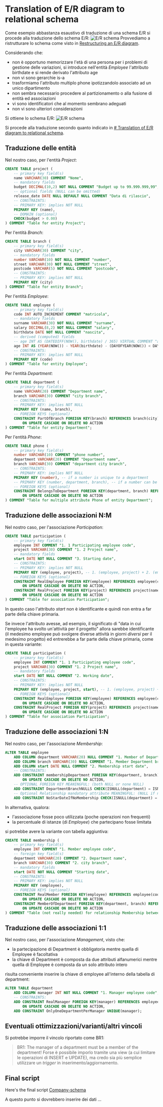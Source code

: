 # Translation of E/R diagram to relational schema
Come esempio abbastanza esaustivo di traduzione di una schema E/R si procede alla traduzione dello schema E/R:
![E/R schema](company.png "E/R schema of a Company")
Provvediamo a ristrutturare lo schema come visto in [Restructuring an E/R diagram](../restructuring.md).

Considerando che:
* non è opportuno memorizzare l'età di una persona per i problemi di gestione delle variazioni, si introduce nell'entità *Employee* l'attributo birthdate e si rende derivato l'attributo age
* non vi sono gerarchie is-a
* trasformiamo l'attributo multiplo phone ipotizzandolo associato ad un unico dipartimento
* non sembra necessario procedere al partizionamento o alla fusione di entità ed associazioni
* vi sono identificatori che al momento sembrano adeguati
* non vi sono ulteriori considerazioni

Si ottiene lo schema E/R:
![E/R schema](company-r.png "Restructured /R schema of a Company")

Si procede alla traduzione secondo quanto indicato in [# Translation of E/R diagram to relational schema](../translation.md).

## Traduzione delle entità
Nel nostro caso, per l'entità *Project*:
```SQL
CREATE TABLE project (
    -- primary key field(s)
    name VARCHAR(30) COMMENT "Nome",
    -- mandatory fields
    budget DECIMAL(10,2) NOT NULL COMMENT "Budget up to 99.999.999,99",
    -- optional fields (NULL can be omitted)
    release_date DATE NULL DEFAULT NULL COMMENT "Data di rilascio",
    -- CONSTRAINTS:
    -- PRIMARY KEY: implies NOT NULL
    PRIMARY KEY (name),
    -- DOMAIN (optional)
    CHECK(budget > 0.00)
) COMMENT "Table for entity Project";
```

Per l'entità *Branch*:
```SQL
CREATE TABLE branch (
    -- primary key field(s)
    city VARCHAR(30) COMMENT "city",
    -- mandatory fields
    number VARCHAR(10) NOT NULL COMMENT "number",
    street VARCHAR(30) NOT NULL COMMENT "street",
    postcode VARCHAR(5) NOT NULL COMMENT "postcode",
    -- CONSTRAINTS:
    -- PRIMARY KEY: implies NOT NULL
    PRIMARY KEY (city)
) COMMENT "Table for entity Branch";
```

Per l'entità *Employee*:
```SQL
CREATE TABLE employee (
    -- primary key field(s)
    code INT AUTO_INCREMENT COMMENT "matricola",
    -- mandatory fields
    surname VARCHAR(30) NOT NULL COMMENT "surname",
    salary DECIMAL(8,2) NOT NULL COMMENT "salary",
    birthdate DATE NOT NULL COMMENT "nascita",
    -- derived (computed) fields
    -- age INT AS (DATEDIFF(NOW(), birthdate) / 365) VIRTUAL COMMENT "age wrongly computed...",
    age INT AS (YEAR(NOW()) - YEAR(birthdate) - (DAYOFYEAR(NOW()) < DAYOFYEAR(birthdate)) ) VIRTUAL COMMENT "age computed...",
    -- CONSTRAINTS:
    -- PRIMARY KEY: implies NOT NULL
    PRIMARY KEY (code)
) COMMENT "Table for entity Employee";
```

Per l'entità *Department*:
```SQL
CREATE TABLE department (
    -- primary key field(s)
    name VARCHAR(20) COMMENT "Department name",
    branch VARCHAR(30) COMMENT "city branch",
    -- CONSTRAINTS:
    -- PRIMARY KEY: implies NOT NULL
    PRIMARY KEY (name, branch),
    -- FOREIGN KEYS (optional)
    CONSTRAINT PartOfBranch FOREIGN KEY(branch) REFERENCES branch(city)
        ON UPDATE CASCADE ON DELETE NO ACTION
) COMMENT "Table for entity Department";
```

Per l'entità *Phone*:
```SQL
CREATE TABLE phone (
    -- primary key field(s)
    number VARCHAR(10) COMMENT "phone number",
    department VARCHAR(20) COMMENT "Department name",
    branch VARCHAR(30) COMMENT "department city branch",
    -- CONSTRAINTS:
    -- PRIMARY KEY: implies NOT NULL
    PRIMARY KEY (number), -- if a number is unique to a department
    -- PRIMARY KEY (number, department, branch), -- if a number can be shared between departments
    -- FOREIGN KEYS (optional)
    CONSTRAINT BelongsToDepartment FOREIGN KEY(department, branch) REFERENCES department(name, branch)
        ON UPDATE CASCADE ON DELETE NO ACTION
) COMMENT "Table for multiple attribute Phone of entity Department";
```

## Traduzione delle associazioni N:M
Nel nostro caso, per l'associazione *Participation*:
```SQL
CREATE TABLE participation (
    -- primary key field(s)
    employee INT COMMENT "1. 1 Participating employee code",
    project VARCHAR(30) COMMENT "1. 2 Project name",
    -- mandatory fields
    start DATE NOT NULL COMMENT "3. Starting date",
    -- CONSTRAINTS:
    -- PRIMARY KEY: implies NOT NULL
    PRIMARY KEY (employee, project), -- 1. (employee, project) + 2. (empty)
    -- FOREIGN KEYS (optional)
    CONSTRAINT RealEmployee FOREIGN KEY(employee) REFERENCES employee(code)
        ON UPDATE CASCADE ON DELETE NO ACTION,
    CONSTRAINT RealProject FOREIGN KEY(project) REFERENCES project(name)
        ON UPDATE CASCADE ON DELETE NO ACTION
) COMMENT "Table for association Participation";
```

In questo caso l'attributo *start* non è identificante e quindi non entra a far parte della chiave primaria.

Se invece l'attributo avesse, ad esempio, il significato di "data in cui l'employee ha svolto un'attività per il progetto" allora sarebbe identificante (il medesimo employee può svolgere diverse attività in giorni *diversi* per il medesimo progetto) ed entrerebbe a far parte della chiave primaria, come in questa variante:
```SQL
CREATE TABLE participation (
    -- primary key field(s)
    employee INT COMMENT "1. 1 Participating employee code",
    project VARCHAR(30) COMMENT "1. 2 Project name",
    -- mandatory fields
    start DATE NOT NULL COMMENT "2. Working date",
    -- CONSTRAINTS:
    -- PRIMARY KEY: implies NOT NULL
    PRIMARY KEY (employee, project, start), -- 1. (employee, project) + 2. (start)
    -- FOREIGN KEYS (optional)
    CONSTRAINT RealEmployee FOREIGN KEY(employee) REFERENCES employee(code)
        ON UPDATE CASCADE ON DELETE NO ACTION,
    CONSTRAINT RealProject FOREIGN KEY(project) REFERENCES project(name)
        ON UPDATE CASCADE ON DELETE NO ACTION
) COMMENT "Table for association Participation";
```

## Traduzione delle associazioni 1:N
Nel nostro caso, per l'associazione *Membership*:
```SQL
ALTER TABLE employee
    ADD COLUMN department VARCHAR(20) NULL COMMENT "1. Member of Department name",
    ADD COLUMN branch VARCHAR(30) NULL COMMENT "1. Member Department branch",
    ADD COLUMN start DATE NULL COMMENT "2. Membership start date",
    -- CONSTRAINTS:
    ADD CONSTRAINT membershipDepartment FOREIGN KEY(department, branch) REFERENCES department(name, branch)
        ON UPDATE CASCADE ON DELETE NO ACTION,
    -- OPTIONAL FOREIGN KEY MEANINGFUL: (both NULL or none NULL)
    ADD CONSTRAINT DepartmentBranchNULLS CHECK(ISNULL(department) = ISNULL(branch)),
    -- Optional Relationship mandatory attribute MEANINGFUL: (NULL if no participation)
    ADD CONSTRAINT NoStarDateIfNoMembership CHECK(ISNULL(department) = ISNULL(start));
```
In alternativa, qualora:
* l'associazione fosse poco utilizzata (poche operazioni non frequenti)
* la percentuale di istanze (di *Employee*) che partecipano fosse limitata

si potrebbe avere la variante con tabella aggiuntiva:
```SQL
CREATE TABLE membership (
    -- primary key field(s)
    employee INT COMMENT "1. Member employee code",
    -- foreign key field(s)
    department VARCHAR(20) COMMENT "2. Department name",
    branch VARCHAR(30) COMMENT "2. city branch",
    -- mandatory fields
    start DATE NOT NULL COMMENT "Starting date",
    -- CONSTRAINTS:
    -- PRIMARY KEY: implies NOT NULL
    PRIMARY KEY (employee),
    -- FOREIGN KEYS (optional)
    CONSTRAINT RealMember FOREIGN KEY(employee) REFERENCES employee(code)
        ON UPDATE CASCADE ON DELETE NO ACTION,
    CONSTRAINT MemberOfDepartment FOREIGN KEY(department, branch) REFERENCES department(name, branch)
        ON UPDATE CASCADE ON DELETE NO ACTION
) COMMENT "Table (not really needed) for relationship Membership between entities Employee and Department";
```

## Traduzione delle associazioni 1:1
Nel nostro caso, per l'associazione *Management*, visto che:
* la partecipazione di Department è obbligatoria mentre quella di Employee è facoltativa
* la chiave di Department è composta da due attributi alfanumerici mentre quella di Employee è composta da un solo attributo intero

risulta conveniente inserire la chiave di employee all'interno della tabella di department:
```SQL
ALTER TABLE department
    ADD COLUMN manager INT NOT NULL COMMENT "1. Manager employee code",
    -- CONSTRAINTS:
    ADD CONSTRAINT RealManager FOREIGN KEY(manager) REFERENCES employee(code)
        ON UPDATE CASCADE ON DELETE NO ACTION,
    ADD CONSTRAINT OnlyOneDepartmentPerManager UNIQUE(manager);
```

## Eventuali ottimizzazioni/varianti/altri vincoli
Si potrebbe imporre il vincolo riportato come BR1:
> BR1: The manager of a department must be a member of the department!
Forse è possibile imporlo tramite una view (a cui limitare le operazioni di INSERT e UPDATE), ma credo sia più semplice utilizzare un *trigger* in inserimento/aggiornamento.

## Final script
Here's the final script [Company-schema](Company-schema.sql)

A questo punto si dovrebbero inserire dei dati ...
